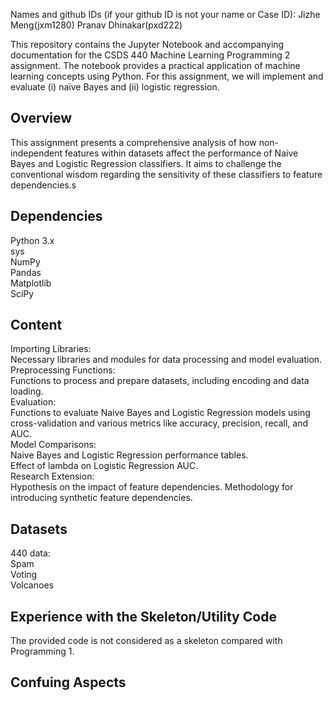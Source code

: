 Names and github IDs (if your github ID is not your name or Case ID): Jizhe Meng(jxm1280) Pranav Dhinakar(pxd222)

This repository contains the Jupyter Notebook and accompanying documentation for the CSDS 440 Machine Learning Programming 2 assignment. The notebook provides a practical application of machine learning concepts using Python. For this assignment, we will implement and evaluate (i) naïve Bayes and (ii) logistic regression. 

## Overview

This assignment presents a comprehensive analysis of how non-independent features within datasets affect the performance of Naive Bayes and Logistic Regression classifiers. It aims to challenge the conventional wisdom regarding the sensitivity of these classifiers to feature dependencies.s

## Dependencies

Python 3.x   
sys  
NumPy   
Pandas   
Matplotlib   
SciPy   

## Content

Importing Libraries:   
Necessary libraries and modules for data processing and model evaluation.   
Preprocessing Functions:   
Functions to process and prepare datasets, including encoding and data loading.    
Evaluation:   
Functions to evaluate Naive Bayes and Logistic Regression models using cross-validation and various metrics like accuracy, precision, recall, and AUC.  
Model Comparisons:  
Naive Bayes and Logistic Regression performance tables.  
Effect of lambda on Logistic Regression AUC.  
Research Extension:  
Hypothesis on the impact of feature dependencies.
Methodology for introducing synthetic feature dependencies.

## Datasets  

440 data:  
Spam   
Voting   
Volcanoes   

## Experience with the Skeleton/Utility Code

The provided code is not considered as a skeleton compared with Programming 1.

## Confuing Aspects
